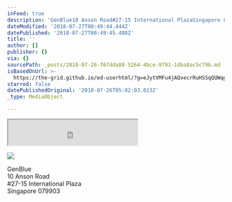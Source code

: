 ```yaml
---
inFeed: true
description: 'GenBlue10 Anson Road#27-15 International PlazaSingapore 079903'
dateModified: '2018-07-27T00:49:44.444Z'
datePublished: '2018-07-27T00:49:45.488Z'
title: ''
author: []
publisher: {}
via: {}
sourcePath: _posts/2018-07-26-f67dda88-5264-4bce-9791-1dba8ac5c79b.md
isBasedOnUrl: >-
  https://the-grid.github.io/ed-userhtml/?g=eJytVMFu4jAQvecrRuHSSqQUWqg2BX5iP6Aa2xNq4Xgi2-nCrvrvNThAus0e2q0vHs_4Pdvvjbz0YW8Iwr6hVR5oFybS-3x9I9oQ2D5xE-BPBnEo7RuD-xK0NdpSIQzL7eOxdIAVaPTGliDJBnIp_0IuaInmVKu1UoZSrUGltN2UMJ03O5jdNbuUF-wUuRJuY9az0QpG91Is5KxfLhwq3foSLjCU243j1qryL0CvUPwisdWh2Bzg8Z5Xh4egG4OhKkDgposEx7fXY6gc11cd2_U4bjgvrgfIa_5dJMLLAUfODnQOBsAfcedL_ANdsQ0lWHY1mtMk2CiYLqJy6DSatFGy4ajn6PY4eoYpkuwwaLYHHht9ec16tpfPHP0bv0tVLFvf9cOAUfMHNVXVgCFzoZB-fJchia0zpFt8zpAEOgefNGQY_WWdUQb9QidV-7LNaKEe7r9LtsT2P32cGL7axx_Rr9lycvx-1tkSQRr0fpVflMnh2VG1ykf5-mcrvHRaUOx7B22jMJBfTnCdvQEIJYET
starred: false
datePublishedOriginal: '2018-07-26T05:02:03.023Z'
_type: MediaObject

---
```

<iframe src="https://the-grid.github.io/ed-userhtml/?g=eJytVMFu4jAQvecrRuHSSqQUWqg2BX5iP6Aa2xNq4Xgi2-nCrvrvNThAus0e2q0vHs_4Pdvvjbz0YW8Iwr6hVR5oFybS-3x9I9oQ2D5xE-BPBnEo7RuD-xK0NdpSIQzL7eOxdIAVaPTGliDJBnIp_0IuaInmVKu1UoZSrUGltN2UMJ03O5jdNbuUF-wUuRJuY9az0QpG91Is5KxfLhwq3foSLjCU243j1qryL0CvUPwisdWh2Bzg8Z5Xh4egG4OhKkDgposEx7fXY6gc11cd2_U4bjgvrgfIa_5dJMLLAUfODnQOBsAfcedL_ANdsQ0lWHY1mtMk2CiYLqJy6DSatFGy4ajn6PY4eoYpkuwwaLYHHht9ec16tpfPHP0bv0tVLFvf9cOAUfMHNVXVgCFzoZB-fJchia0zpFt8zpAEOgefNGQY_WWdUQb9QidV-7LNaKEe7r9LtsT2P32cGL7axx_Rr9lycvx-1tkSQRr0fpVflMnh2VG1ykf5-mcrvHRaUOx7B22jMJBfTnCdvQEIJYET" height="60" style=""></iframe>

![](https://the-grid-user-content.s3-us-west-2.amazonaws.com/7838faef-6847-4ff7-9400-1ea9c1abc0d0.png)

GenBlue  
10 Anson Road  
\#27-15 International Plaza  
Singapore 079903